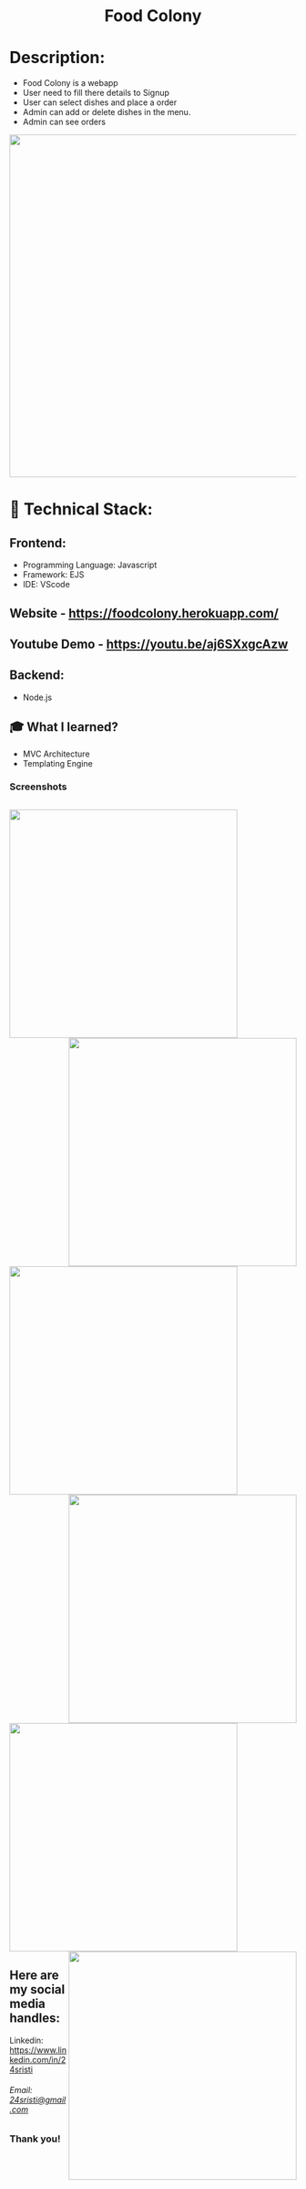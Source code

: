 <h1 align="center">
  Food Colony
</h1>

# Description:
- Food Colony is a webapp
- User need to fill there details to Signup
- User can select dishes and place a order
- Admin can add or delete dishes in the menu.
- Admin can see orders

<img src="https://user-images.githubusercontent.com/57831888/106033287-9cdf4a80-60f7-11eb-82b9-c5c2ed91f024.JPG" width="600px">

# 🚀 Technical Stack:

## Frontend:
- Programming Language: Javascript
- Framework: EJS 
- IDE: VScode

## Website - https://foodcolony.herokuapp.com/
## Youtube Demo - https://youtu.be/aj6SXxgcAzw


## Backend:
- Node.js

## 🎓 What I learned?
- MVC Architecture
- Templating Engine


### Screenshots
<img src="https://user-images.githubusercontent.com/57831888/106033512-d912ab00-60f7-11eb-95d7-50e46f67924d.JPG" width="400px"   > <img src="https://user-images.githubusercontent.com/57831888/106033528-dc0d9b80-60f7-11eb-9538-a3ee365323d3.JPG" width="400px"  align="right" >
---
<img src="https://user-images.githubusercontent.com/57831888/106033523-db750500-60f7-11eb-947b-0dc89271385c.JPG" width="400px"  > <img src="https://user-images.githubusercontent.com/57831888/106033529-dc0d9b80-60f7-11eb-83e2-e11b7175f8dc.JPG" width="400px"  align="right" >
---
<img src="https://user-images.githubusercontent.com/57831888/106033519-da43d800-60f7-11eb-95f2-1552981a00c7.JPG" width="400px"  > <img src="https://user-images.githubusercontent.com/57831888/106033521-dadc6e80-60f7-11eb-85fd-8fbedd523720.JPG"  width="400px"  align="right" >



## Here are my social media handles:

Linkedin: https://www.linkedin.com/in/24sristi

###### Email: 24sristi@gmail.com

### Thank you!
